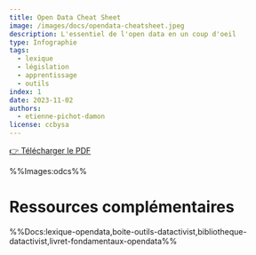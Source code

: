 ```yaml
---
title: Open Data Cheat Sheet
image: /images/docs/opendata-cheatsheet.jpeg
description: L'essentiel de l'open data en un coup d'oeil
type: Infographie
tags:
  - lexique
  - législation
  - apprentissage
  - outils
index: 1
date: 2023-11-02
authors:
  - etienne-pichot-damon
license: ccbysa
---
```


<a href="https://nextcloud.datactivist.coop/s/wkBLyodwHTnXj6z" class="customButton">👉 Télécharger le PDF</a>

%%Images:odcs%%

# Ressources complémentaires

%%Docs:lexique-opendata,boite-outils-datactivist,bibliotheque-datactivist,livret-fondamentaux-opendata%%